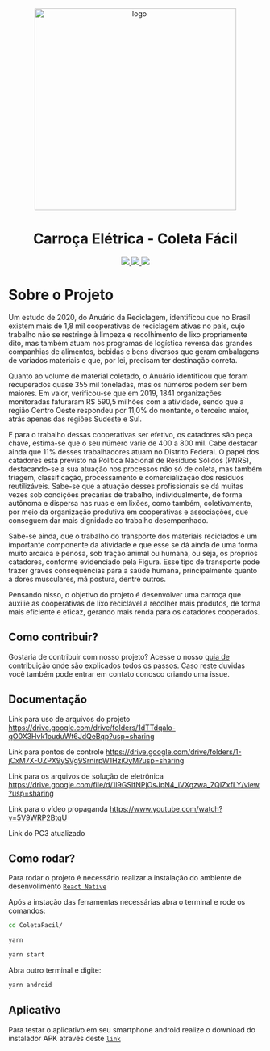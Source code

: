 <div align="center">
  <img src="https://user-images.githubusercontent.com/18038966/132580877-b430fc4d-6a69-417b-a076-8453de0fd8a5.png" alt="logo" width="400px">
</div>

<h1 align="center">Carroça Elétrica - Coleta Fácil </h1>
<p align="center">
<a href="https://opensource.org/licenses/gpl-3.0.html">
  <img src="https://img.shields.io/badge/License-MIT-blue.svg">
</a>
<a href="https://open.vscode.dev/LGomees/PI2-Carroca-Eletrica">
  <img src="https://open.vscode.dev/badges/open-in-vscode.svg">
</a>
<a href="https://nodejs.org/en/blog/release/v14.18.1/">
  <img src="https://img.shields.io/badge/node-14.18.1-brightgreen.svg">
</a>
</p>

# Sobre o Projeto

Um estudo de 2020, do Anuário da Reciclagem, identificou que no Brasil existem mais de 1,8 mil cooperativas de reciclagem ativas no país, cujo trabalho não se restringe à limpeza e recolhimento de lixo propriamente dito, mas também atuam nos programas de logística reversa das grandes companhias de alimentos, bebidas e bens diversos que geram embalagens de variados materiais e que, por lei, precisam ter destinação correta.

Quanto ao volume de material coletado, o Anuário identificou que foram recuperados quase 355 mil toneladas, mas os números podem ser bem maiores. Em valor, verificou-se que em 2019, 1841 organizações monitoradas faturaram R\$ 590,5 milhões com a atividade, sendo que a região Centro Oeste respondeu por 11,0\% do montante, o terceiro maior, atrás apenas das regiões Sudeste e Sul.

E para o trabalho dessas cooperativas ser efetivo, os catadores são peça chave, estima-se que o seu número varie de 400 a 800 mil. Cabe destacar ainda que 11% desses trabalhadores atuam no Distrito Federal. O papel dos catadores está previsto na Política Nacional de Resíduos Sólidos (PNRS), destacando-se a sua atuação nos processos não só de coleta, mas também triagem, classificação, processamento e comercialização dos resíduos reutilizáveis. Sabe-se que a atuação desses profissionais se dá muitas vezes sob condições precárias de trabalho, individualmente, de forma autônoma e dispersa nas ruas e em lixões, como também, coletivamente, por meio da organização produtiva em cooperativas e associações, que conseguem dar mais dignidade ao trabalho desempenhado.

Sabe-se ainda, que o trabalho do transporte dos materiais reciclados é um importante componente da atividade e que esse se dá ainda de uma forma muito arcaica e penosa, sob tração animal ou humana, ou seja, os próprios catadores, conforme evidenciado pela Figura. Esse tipo de transporte pode trazer graves consequências para a saúde humana, principalmente quanto a dores musculares, má postura, dentre outros.

Pensando nisso, o objetivo do projeto é desenvolver uma carroça que auxilie as cooperativas de lixo reciclável a recolher mais produtos, de forma mais eficiente e eficaz, gerando mais renda para os catadores cooperados.

## Como contribuir?

Gostaria de contribuir com nosso projeto? Acesse o nosso [guia de contribuição]() onde são explicados todos os passos.
Caso reste duvidas você também pode entrar em contato conosco criando uma issue.

## Documentação

Link para uso de arquivos do projeto
https://drive.google.com/drive/folders/1dTTdqalo-qO0X3Hvk1ouduWt6JdQeBqp?usp=sharing

Link para pontos de controle 
https://drive.google.com/drive/folders/1-jCxM7X-UZPX9ySVg9SrnirpW1HziQyM?usp=sharing

Link para os arquivos de solução de eletrônica
https://drive.google.com/file/d/1l9GSlfNPjOsJpN4_iVXgzwa_ZQIZxfLY/view?usp=sharing

Link para o vídeo propaganda 
https://www.youtube.com/watch?v=5V9WRP2BtqU

Link do PC3 atualizado





## Como rodar?

Para rodar o projeto é necessário realizar a instalação do ambiente de desenvolimento [`React Native`](https://reactnative.dev/docs/environment-setup)

Após a instação das ferramentas necessárias abra o terminal e rode os comandos:

```bash
cd ColetaFacil/
```

```bash
yarn
```

```bash
yarn start
```

Abra outro terminal e digite:

```bash
yarn android
```

## Aplicativo

Para testar o aplicativo em seu smartphone android realize o download do instalador APK através deste [`link`]()
